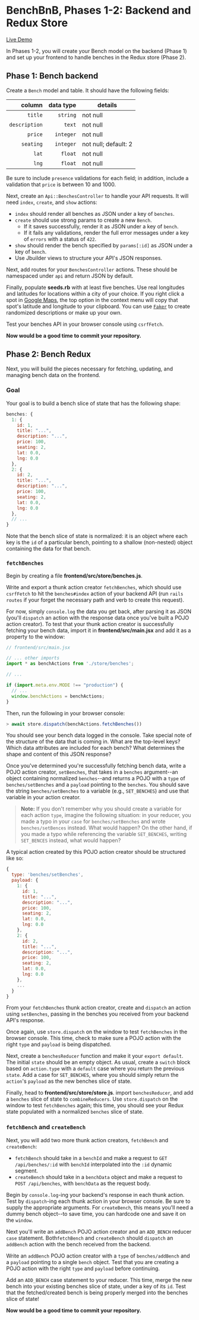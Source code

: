 # BenchBnB, Phases 1-2: Backend and Redux Store

[Live Demo]

In Phases 1-2, you will create your Bench model on the backend (Phase 1) and set
up your frontend to handle benches in the Redux store (Phase 2).

[Live Demo]: https://aa-bench-bnb.herokuapp.com/

## Phase 1: Bench backend

Create a `Bench` model and table. It should have the following fields:
  
|        column | data type | details              |
| ------------: | --------: | -------------------- |
|       `title` |  `string` | not null             |
| `description` |    `text` | not null             |
|       `price` | `integer` | not null             |
|     `seating` | `integer` | not null; default: 2 |
|         `lat` |   `float` | not null             |
|         `lng` |   `float` | not null             |

Be sure to include `presence` validations for each field; in addition, include a
validation that `price` is between 10 and 1000.

Next, create an `Api::BenchesController` to handle your API requests. It will
need `index`, `create`, and `show` actions:

- `index` should render all benches as JSON under a key of `benches`.
- `create` should use strong params to create a new `Bench`.
  - If it saves successfully, render it as JSON under a key of `bench`.
  - If it fails any validations, render the full error messages under a key of
    `errors` with a status of `422`.
- `show` should render the bench specified by `params[:id]` as JSON under a key
  of `bench`.
- Use Jbuilder views to structure your API's JSON responses.

Next, add routes for your `BenchesController` actions. These should be
namespaced under `api` and return JSON by default.

Finally, populate __seeds.rb__ with at least five benches. Use real longitudes
and latitudes for locations within a city of your choice. If you right click a
spot in [Google Maps][maps], the top option in the context menu will copy that
spot's latitude and longitude to your clipboard. You can use [`Faker`] to create
randomized descriptions or make up your own.

Test your benches API in your browser console using `csrfFetch`.

**Now would be a good time to commit your repository.**

## Phase 2: Bench Redux

Next, you will build the pieces necessary for fetching, updating, and managing
bench data on the frontend.

### Goal

Your goal is to build a bench slice of state that has the following shape:

```js
benches: {
  1: {
    id: 1,
    title: "...",
    description: "...",
    price: 100,
    seating: 2,
    lat: 0.0,
    lng: 0.0
  },
  2: {
    id: 2,
    title: "...",
    description: "...",
    price: 100,
    seating: 2,
    lat: 0.0,
    lng: 0.0
  },
  // ...
}
```

Note that the bench slice of state is normalized: it is an object where each key
is the `id` of a particular bench, pointing to a shallow (non-nested) object
containing the data for that bench.

### `fetchBenches`

Begin by creating a file __frontend/src/store/benches.js__.

Write and export a thunk action creator `fetchBenches`, which should use
`csrfFetch` to hit the `benches#index` action of your backend API (run `rails
routes` if your forget the necessary path and verb to create this request).

For now, simply `console.log` the data you get back, after parsing it as JSON
(you'll `dispatch` an action with the response data once you've built a POJO
action creator). To test that your thunk action creator is successfully fetching
your bench data, import it in __frontend/src/main.jsx__ and add it as a property
to the window:

```js
// frontend/src/main.jsx

// ... other imports
import * as benchActions from './store/benches';

// ...

if (import.meta.env.MODE !== "production") {
  // ...
  window.benchActions = benchActions;
}
```

Then, run the following in your browser console:

```js
> await store.dispatch(benchActions.fetchBenches())
```

You should see your bench data logged in the console. Take special note of the
structure of the data that is coming in. What are the top-level keys? Which data
attributes are included for each bench? What determines the shape and content of
this JSON response?

Once you've determined you're successfully fetching bench data, write a POJO
action creator, `setBenches`, that takes in a `benches` argument--an object
containing normalized `benches`--and returns a POJO with a `type` of
`benches/setBenches` and a `payload` pointing to the `benches`. You should save
the string `benches/setBenches` to a variable (e.g., `SET_BENCHES`) and use that
variable in your action creator.

> **Note:** If you don't remember why you should create a variable for each
> action `type`, imagine the following situation: in your reducer, you made a
> typo in your `case` for `benches/setBenches` and wrote `benches/setBences`
> instead. What would happen? On the other hand, if you made a typo while
> referencing the variable `SET_BENCHES`, writing `SET_BENCES` instead, what
> would happen?

A typical action created by this POJO action creator should be structured like
so:

```js
{
  type: 'benches/setBenches',
  payload: {
    1: {
      id: 1,
      title: "...",
      description: "...",
      price: 100,
      seating: 2,
      lat: 0.0,
      lng: 0.0
    },
    2: {
      id: 2,
      title: "...",
      description: "...",
      price: 100,
      seating: 2,
      lat: 0.0,
      lng: 0.0
    },
    ...
  }
}
```

From your `fetchBenches` thunk action creator, create and `dispatch` an action
using `setBenches`, passing in the benches you received from your backend API's
response.

Once again, use `store.dispatch` on the window to test `fetchBenches` in the
browser console. This time, check to make sure a POJO action with the right
`type` and `payload` is being dispatched.

Next, create a `benchesReducer` function and make it your `export default`. The
initial `state` should be an empty object. As usual, create a `switch` block
based on `action.type` with a `default` case where you return the previous
`state`. Add a case for `SET_BENCHES`, where you should simply return the
`action`'s `payload` as the new benches slice of state.

Finally, head to  __frontend/src/store/store.js__. import `benchesReducer`, and
add a `benches` slice of state to `combineReducers`. Use `store.dispatch` on the
window to test `fetchBenches` again; this time, you should see your Redux state
populated with a normalized `benches` slice of state.

### `fetchBench` and `createBench`

Next, you will add two more thunk action creators, `fetchBench` and
`createBench`:

- `fetchBench` should take in a `benchId` and make a request to `GET
  /api/benches/:id` with `benchId` interpolated into the `:id` dynamic segment.
- `createBench` should take in a `benchData` object and make a request to `POST
  /api/benches`, with `benchData` as the request body.

Begin by `console.log`-ing your backend's response in each thunk action. Test by
`dispatch`-ing each thunk action in your browser console. Be sure to supply the
appropriate arguments. For `createBench`, this means you'll need a dummy bench
object--to save time, you can hardcode one and save it on the `window`.

Next you'll write an `addBench` POJO action creator and an `ADD_BENCH` reducer
`case` statement. Both`fetchBench` and `createBench` should `dispatch` an
`addBench` action with the bench received from the backend.

Write an `addBench` POJO action creator with a `type` of `benches/addBench` and
a `payload` pointing to a single `bench` object. Test that you are creating a
POJO action with the right `type` and `payload` before continuing.

Add an `ADD_BENCH` case statement to your reducer. This time, merge the new
bench into your existing benches slice of state, under a key of its `id`. Test
that the fetched/created bench is being properly merged into the benches slice
of state!

**Now would be a good time to commit your repository.**

[maps]: https://www.google.com/maps/place/San+Francisco,+CA
[`Faker`]: https://github.com/faker-ruby/faker
